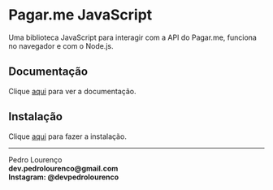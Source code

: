# Pagar.me JavaScript

Uma biblioteca JavaScript para interagir com a API do Pagar.me, funciona no navegador e com o Node.js.

## Documentação

Clique [aqui](https://pagarme.github.io/pagarme-js) para ver a documentação.

## Instalação

Clique [aqui](https://www.npmjs.com/package/pagarme) para fazer a instalação.

<hr>
<stong>Pedro Lourenço</strong><br>
<Strong>dev.pedrolourenco@gmail.com</strong><br>
<Strong>Instagram: @devpedrolourenco</strong>